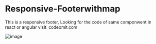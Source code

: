 # Responsive-Footerwithmap
This is a responsive footer, Looking for the code of same componwent in react or angular visit: codeomit.com



![image](https://user-images.githubusercontent.com/95903972/208021595-3cb1fdb1-40c3-449f-90e4-5f2117ffcf2d.png)
